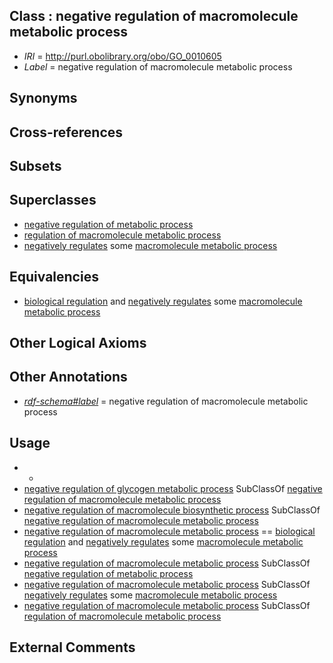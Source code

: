 
## Class : negative regulation of macromolecule metabolic process

 * *IRI* = http://purl.obolibrary.org/obo/GO_0010605
 * *Label* = negative regulation of macromolecule metabolic process

## Synonyms


## Cross-references


## Subsets


## Superclasses

 * [negative regulation of metabolic process](../../GO/92/GO_0009892.md)
 * [regulation of macromolecule metabolic process](../../GO/55/GO_0060255.md)
 * [negatively regulates](../../RO/12/RO_0002212.md) some [macromolecule metabolic process](../../GO/70/GO_0043170.md)

## Equivalencies

 * [biological regulation](../../GO/07/GO_0065007.md) and [negatively regulates](../../RO/12/RO_0002212.md) some [macromolecule metabolic process](../../GO/70/GO_0043170.md)

## Other Logical Axioms


## Other Annotations

 * *[rdf-schema#label](../../el/rdf-schema#label.md)* = negative regulation of macromolecule metabolic process

## Usage

 * -
 * [negative regulation of glycogen metabolic process](../../GO/74/GO_0070874.md) SubClassOf [negative regulation of macromolecule metabolic process](../../GO/05/GO_0010605.md)
 * [negative regulation of macromolecule biosynthetic process](../../GO/58/GO_0010558.md) SubClassOf [negative regulation of macromolecule metabolic process](../../GO/05/GO_0010605.md)
 * [negative regulation of macromolecule metabolic process](../../GO/05/GO_0010605.md) == [biological regulation](../../GO/07/GO_0065007.md) and [negatively regulates](../../RO/12/RO_0002212.md) some [macromolecule metabolic process](../../GO/70/GO_0043170.md)
 * [negative regulation of macromolecule metabolic process](../../GO/05/GO_0010605.md) SubClassOf [negative regulation of metabolic process](../../GO/92/GO_0009892.md)
 * [negative regulation of macromolecule metabolic process](../../GO/05/GO_0010605.md) SubClassOf [negatively regulates](../../RO/12/RO_0002212.md) some [macromolecule metabolic process](../../GO/70/GO_0043170.md)
 * [negative regulation of macromolecule metabolic process](../../GO/05/GO_0010605.md) SubClassOf [regulation of macromolecule metabolic process](../../GO/55/GO_0060255.md)

## External Comments

